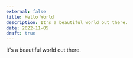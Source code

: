 ```yaml
---
external: false
title: Hello World
description: It's a beautiful world out there.
date: 2022-11-05
draft: true
---
```


It's a beautiful world out there.
